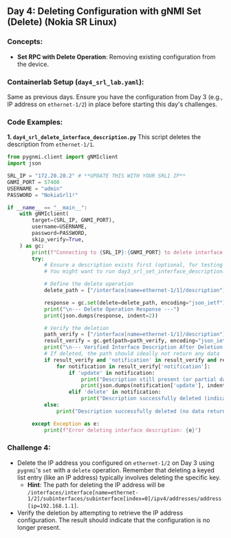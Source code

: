 ## Day 4: Deleting Configuration with gNMI Set (Delete) (Nokia SR Linux)

### Concepts:

  * **Set RPC with Delete Operation**: Removing existing configuration from the device.

### Containerlab Setup (`day4_srl_lab.yaml`):

Same as previous days. Ensure you have the configuration from Day 3 (e.g., IP address on `ethernet-1/2`) in place before starting this day's challenges.

### Code Examples:

**1. `day4_srl_delete_interface_description.py`**
This script deletes the description from `ethernet-1/1`.

```python
from pygnmi.client import gNMIclient
import json

SRL_IP = "172.20.20.2" # **UPDATE THIS WITH YOUR SRL1 IP**
GNMI_PORT = 57400
USERNAME = "admin"
PASSWORD = "NokiaSrl1!"

if __name__ == "__main__":
    with gNMIclient(
        target=(SRL_IP, GNMI_PORT),
        username=USERNAME,
        password=PASSWORD,
        skip_verify=True,
    ) as gc:
        print(f"Connecting to {SRL_IP}:{GNMI_PORT} to delete interface description...")
        try:
            # Ensure a description exists first (optional, for testing flow)
            # You might want to run day3_srl_set_interface_description.py beforehand

            # Define the delete operation
            delete_path = ["/interface[name=ethernet-1/1]/description"]

            response = gc.set(delete=delete_path, encoding="json_ietf")
            print("\n--- Delete Operation Response ---")
            print(json.dumps(response, indent=2))

            # Verify the deletion
            path_verify = ["/interface[name=ethernet-1/1]/description"]
            result_verify = gc.get(path=path_verify, encoding="json_ietf", datatype="config")
            print("\n--- Verified Interface Description After Deletion ---")
            # If deleted, the path should ideally not return any data
            if result_verify and 'notification' in result_verify and result_verify['notification']:
                for notification in result_verify['notification']:
                    if 'update' in notification:
                        print("Description still present (or partial data received).")
                        print(json.dumps(notification['update'], indent=2))
                    elif 'delete' in notification:
                        print("Description successfully deleted (indicated by a delete notification).")
            else:
                print("Description successfully deleted (no data returned for the path).")

        except Exception as e:
            print(f"Error deleting interface description: {e}")

```

### Challenge 4:

  * Delete the IP address you configured on `ethernet-1/2` on Day 3 using `pygnmi`'s `set` with a `delete` operation. Remember that deleting a keyed list entry (like an IP address) typically involves deleting the specific key.
      * **Hint**: The path for deleting the IP address will be `/interfaces/interface[name=ethernet-1/2]/subinterfaces/subinterface[index=0]/ipv4/addresses/address[ip=192.168.1.1]`.
  * Verify the deletion by attempting to retrieve the IP address configuration. The result should indicate that the configuration is no longer present.


